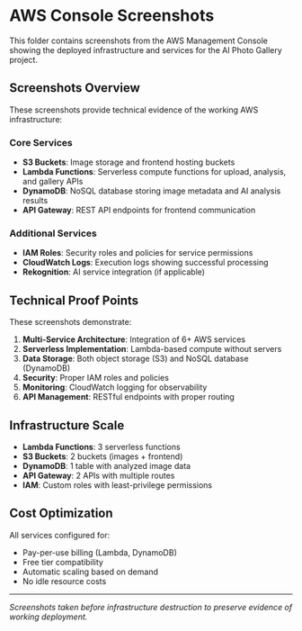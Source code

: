 # AWS Console Screenshots

This folder contains screenshots from the AWS Management Console showing the deployed infrastructure and services for the AI Photo Gallery project.

## Screenshots Overview

These screenshots provide technical evidence of the working AWS infrastructure:

### Core Services
- **S3 Buckets**: Image storage and frontend hosting buckets
- **Lambda Functions**: Serverless compute functions for upload, analysis, and gallery APIs
- **DynamoDB**: NoSQL database storing image metadata and AI analysis results
- **API Gateway**: REST API endpoints for frontend communication

### Additional Services
- **IAM Roles**: Security roles and policies for service permissions
- **CloudWatch Logs**: Execution logs showing successful processing
- **Rekognition**: AI service integration (if applicable)

## Technical Proof Points

These screenshots demonstrate:

1. **Multi-Service Architecture**: Integration of 6+ AWS services
2. **Serverless Implementation**: Lambda-based compute without servers
3. **Data Storage**: Both object storage (S3) and NoSQL database (DynamoDB)
4. **Security**: Proper IAM roles and policies
5. **Monitoring**: CloudWatch logging for observability
6. **API Management**: RESTful endpoints with proper routing

## Infrastructure Scale

- **Lambda Functions**: 3 serverless functions
- **S3 Buckets**: 2 buckets (images + frontend)
- **DynamoDB**: 1 table with analyzed image data
- **API Gateway**: 2 APIs with multiple routes
- **IAM**: Custom roles with least-privilege permissions

## Cost Optimization

All services configured for:
- Pay-per-use billing (Lambda, DynamoDB)
- Free tier compatibility
- Automatic scaling based on demand
- No idle resource costs

---

*Screenshots taken before infrastructure destruction to preserve evidence of working deployment.*